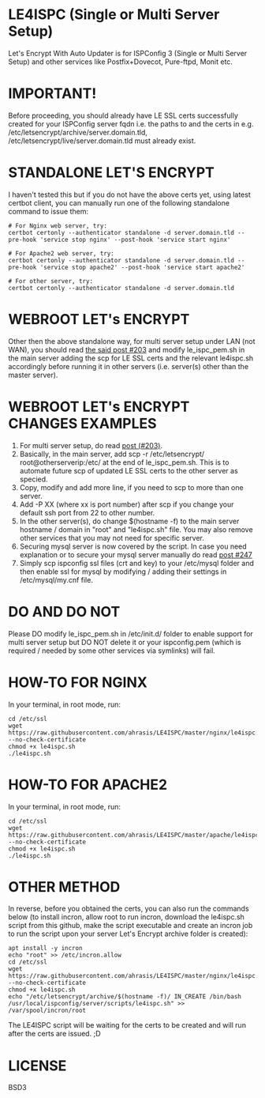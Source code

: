 # LE4ISPC (Single or Multi Server Setup)
Let's Encrypt With Auto Updater is for ISPConfig 3 (Single or Multi Server Setup) and other services like Postfix+Dovecot, Pure-ftpd, Monit etc.

# IMPORTANT! 
Before proceeding, you should already have LE SSL certs successfully created for your ISPConfig server fqdn i.e. the paths to and the certs in e.g. /etc/letsencrypt/archive/server.domain.tld, /etc/letsencrypt/live/server.domain.tld must already exist.

# STANDALONE LET'S ENCRYPT
I haven't tested this but if you do not have the above certs yet, using latest certbot client, you can manually run one of the following standalone command to issue them:
``` 
# For Nginx web server, try:
certbot certonly --authenticator standalone -d server.domain.tld --pre-hook 'service stop nginx' --post-hook 'service start nginx'

# For Apache2 web server, try:
certbot certonly --authenticator standalone -d server.domain.tld --pre-hook 'service stop apache2' --post-hook 'service start apache2'

# For other server, try:
certbot certonly --authenticator standalone -d server.domain.tld
```

# WEBROOT LET's ENCRYPT
Other then the above standalone way, for multi server setup under LAN (not WAN), you should read [the said post #203](https://www.howtoforge.com/community/threads/securing-ispconfig-3-control-panel-port-8080-with-lets-encrypt-free-ssl.75554/page-11#post-368888) and modify le_ispc_pem.sh in the main server adding the scp for LE SSL certs and the relevant le4ispc.sh accordingly before running it in other servers (i.e. server(s) other than the master server).

# WEBROOT LET's ENCRYPT CHANGES EXAMPLES
1. For multi server setup, do read [post (#203)](https://www.howtoforge.com/community/threads/securing-ispconfig-3-control-panel-port-8080-with-lets-encrypt-free-ssl.75554/page-11#post-368888).
2. Basically, in the main server, add scp -r /etc/letsencrypt/ root@otherserverip:/etc/ at the end of le_ispc_pem.sh. This is to automate future scp of updated LE SSL certs to the other server as specied.
3. Copy, modify and add more line, if you need to scp to more than one server.
4. Add -P XX (where xx is port number) after scp if you change your default ssh port from 22 to other number.
5. In the other server(s), do change $(hostname -f) to the main server hostname / domain in "root" and "le4ispc.sh" file. You may also remove other services that you may not need for specific server.
6. Securing mysql server is now covered by the script. In case you need explanation or to secure your mysql server manually do read [post #247](https://www.howtoforge.com/community/threads/securing-ispconfig-3-control-panel-port-8080-with-lets-encrypt-free-ssl.75554/page-13#post-376720)
7. Simply scp ispconfig ssl files (crt and key) to your /etc/mysql folder and then enable ssl for mysql by modifying / adding their settings in /etc/mysql/my.cnf file.

# DO AND DO NOT
Please DO modify le_ispc_pem.sh in /etc/init.d/ folder to enable support for multi server setup but DO NOT delete it or your ispconfig.pem (which is required / needed by some other services via symlinks) will fail.

# HOW-TO FOR NGINX
In your terminal, in root mode, run:
```
cd /etc/ssl
wget https://raw.githubusercontent.com/ahrasis/LE4ISPC/master/nginx/le4ispc.sh --no-check-certificate
chmod +x le4ispc.sh
./le4ispc.sh
```

# HOW-TO FOR APACHE2
In your terminal, in root mode, run:
```
cd /etc/ssl
wget https://raw.githubusercontent.com/ahrasis/LE4ISPC/master/apache/le4ispc.sh --no-check-certificate
chmod +x le4ispc.sh
./le4ispc.sh
```

# OTHER METHOD
In reverse, before you obtained the certs, you can also run the commands below (to install incron, allow root to run incron, download the le4ispc.sh script from this github, make the script executable and create an incron job to run the script upon your server Let's Encrypt archive folder is created):
```
apt install -y incron
echo "root" >> /etc/incron.allow
cd /etc/ssl
wget https://raw.githubusercontent.com/ahrasis/LE4ISPC/master/nginx/le4ispc.sh --no-check-certificate
chmod +x le4ispc.sh
echo "/etc/letsencrypt/archive/$(hostname -f)/ IN_CREATE /bin/bash /usr/local/ispconfig/server/scripts/le4ispc.sh" >> /var/spool/incron/root
```
The LE4ISPC script will be waiting for the certs to be created and will run after the certs are issued. ;D


# LICENSE
BSD3
